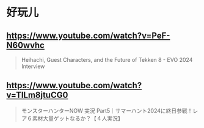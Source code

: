 # 好玩儿

## https://www.youtube.com/watch?v=PeF-N60wvhc

> Heihachi, Guest Characters, and the Future of Tekken 8 - EVO 2024 Interview

## https://www.youtube.com/watch?v=TlLm8jtuCG0

>  モンスターハンターNOW 実況 Part5｜サマーハント2024に終日参戦！レア６素材大量ゲットなるか？【４人実況】 
